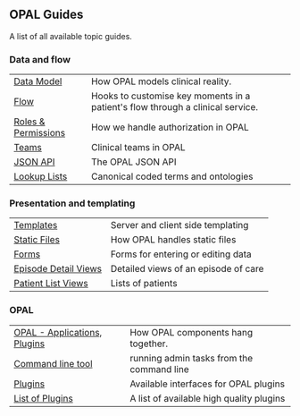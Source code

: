 ## OPAL Guides 

A list of all available topic guides.

### Data and flow

|||
|---------------------------|-------------------------------------------------------------------------------|
|[Data Model](datamodel.md) | How OPAL models clinical reality.|
|[Flow](flow.md)            | Hooks to customise key moments in a patient's flow through a clinical service.|
|[Roles & Permissions](roles_and_permissions.md)| How we handle authorization in OPAL|
|[Teams](teams.md) | Clinical teams in OPAL |
|[JSON API](json_api.md) | The OPAL JSON API |
|[Lookup Lists](lookup_lists.md) | Canonical coded terms and ontologies|

### Presentation and templating

|||
|--|--|
|[Templates](templates.md)|Server and client side templating |
|[Static Files](static_files.md)| How OPAL handles static files|
|[Forms](forms.md) | Forms for entering or editing data|
|[Episode Detail Views](episode_detail_views.md)|Detailed views of an episode of care|
|[Patient List Views](list_views.md)| Lists of patients |

### OPAL

|||
|--|--|
|[OPAL - Applications, Plugins](components_overview.md) | How OPAL components hang together.|
|[Command line tool](command_line_tool.md) | running admin tasks from the command line|
|[Plugins](plugins.md)| Available interfaces for OPAL plugins|
|[List of Plugins](plugins_list.md)| A list of available high quality plugins|

